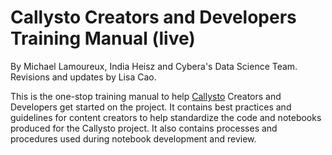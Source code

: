 # Callysto Creators and Developers Training Manual (live)

By Michael Lamoureux, India Heisz and Cybera's Data Science Team. Revisions and updates by Lisa Cao. 

This is the one-stop training manual to help [Callysto](https://www.callysto.ca) Creators and Developers get started on the project. It contains best practices and guidelines for content creators to help standardize the code and notebooks produced for the Callysto project. It also contains processes and procedures used during notebook development and review.


